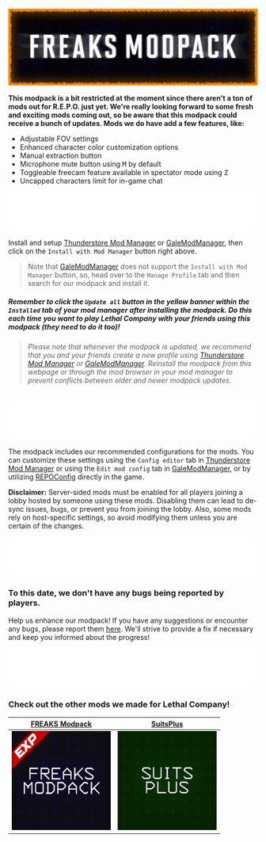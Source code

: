 ![banner.png](https://raw.githubusercontent.com/FREAKS-Network/REPO-Modpack/master/.github/assets/img/banner.png)

**This modpack is a bit restricted at the moment since there aren't a ton of mods out for R.E.P.O. just yet. We're really looking forward to some fresh and exciting mods coming out, so be aware that this modpack could receive a bunch of updates. Mods we do have add a few features, like:**

- Adjustable FOV settings
- Enhanced character color customization options
- Manual extraction button
- Microphone mute button using <kbd>M</kbd> by default
- Toggleable freecam feature available in spectator mode using <kbd>Z</kbd>
- Uncapped characters limit for in-game chat



![installation.png](https://raw.githubusercontent.com/FREAKS-Network/REPO-Modpack/master/.github/assets/img/installation.png)

Install and setup [Thunderstore Mod Manager](https://www.overwolf.com/app/thunderstore-thunderstore_mod_manager) or [GaleModManager](https://github.com/Kesomannen/gale/releases/latest), then click on the `Install with Mod Manager` button right above.
> Note that [GaleModManager](https://github.com/Kesomannen/gale/releases/latest) does not support the `Install with Mod Manager` button, so, head over to the `Manage Profile` tab and then search for our modpack and install it.

##### Remember to click the `Update all` button in the yellow banner within the `Installed` tab of your mod manager after installing the modpack. Do this each time you want to play Lethal Company with your friends using this modpack (they need to do it too)!

> ###### Please note that whenever the modpack is updated, we recommend that you and your friends create a new profile using [Thunderstore Mod Manager](https://www.overwolf.com/app/thunderstore-thunderstore_mod_manager) or [GaleModManager](https://github.com/Kesomannen/gale/releases/latest). Reinstall the modpack from this webpage or through the mod browser in your mod manager to prevent conflicts between older and newer modpack updates.



![configuration.png](https://raw.githubusercontent.com/FREAKS-Network/REPO-Modpack/master/.github/assets/img/configuration.png)

The modpack includes our recommended configurations for the mods. You can customize these settings using the `Config editor` tab in [Thunderstore Mod Manager](https://www.overwolf.com/app/thunderstore-thunderstore_mod_manager) or using the `Edit mod config` tab in [GaleModManager](https://github.com/Kesomannen/gale/releases/latest), or by utilizing [REPOConfig](https://new.thunderstore.io/c/repo/p/nickklmao/REPOConfig/) directly in the game.

**Disclaimer:** Server-sided mods must be enabled for all players joining a lobby hosted by someone using these mods. Disabling them can lead to de-sync issues, bugs, or prevent you from joining the lobby. Also, some mods rely on host-specific settings, so avoid modifying them unless you are certain of the changes.



![known_issues.png](https://raw.githubusercontent.com/FREAKS-Network/REPO-Modpack/master/.github/assets/img/known_issues.png)

### To this date, we don't have any bugs being reported by players.

Help us enhance our modpack! If you have any suggestions or encounter any bugs, please report them [here](https://github.com/FREAKS-Network/REPO-Modpack/issues). We'll strive to provide a fix if necessary and keep you informed about the progress!



![our_mods.png](https://raw.githubusercontent.com/FREAKS-Network/REPO-Modpack/master/.github/assets/img/our_mods.png)

### Check out the other mods we made for Lethal Company!

| **[FREAKS Modpack](https://new.thunderstore.io/c/lethal-company/p/FREAKS/FREAKS_Modpack/)** | **[SuitsPlus](https://thunderstore.io/c/lethal-company/p/FREAKS/SuitsPlus/)** |
| :--------: | :--------: |
| [<img src="https://raw.githubusercontent.com/FREAKS-Network/LC-Modpack/master/icon.png" alt="freaks_modpack" width="200"/>](https://new.thunderstore.io/c/lethal-company/p/FREAKS/FREAKS_Modpack/) | [<img src="https://raw.githubusercontent.com/FREAKS-Network/LC-SuitsPlus/master/icon.png" alt="suits_plus" width="200"/>](https://new.thunderstore.io/c/lethal-company/p/FREAKS/SuitsPlus/) |
